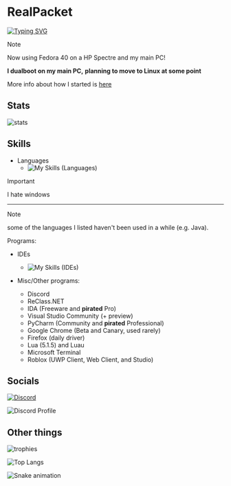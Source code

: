 # RealPacket

[![Typing SVG](https://readme-typing-svg.demolab.com?font=Space+Grotesk&duration=1337&pause=1000&center=true&vCenter=true&random=false&width=900&height=50&lines=Random+online+developer+%239e9;Runs%3A+Fedora+39+(dual+booted+with+W10);Watches+cat+videos;Goes+outside;Rants+at+code;Contributes+to+whatever+he+wants+to)](https://git.io/typing-svg)

> [!NOTE]
> Now using Fedora 40 on a HP Spectre and my main PC!
>
> **I dualboot on my main PC,**
> **planning to move to Linux at some point**

More info about how I started is [here](./how-i-started.md)

## Stats

![stats](https://github-readme-stats.vercel.app/api?username=RealPacket&show_icons=true&theme=radical)

## Skills

- Languages
  - ![My Skills (Languages)](https://skillicons.dev/icons?i=java,lua,py,powershell,astro,rust,ts,js,html,markdown,cs,cpp,dotnet,regex,sqlite,windows,visualstudio,nodejs&perline=7 "These are my current skills.")

> [!IMPORTANT]
> I hate windows
** **
> [!NOTE]
> some
> of the languages
> I listed haven't been
> used in a while (e.g. Java).

Programs:

- IDEs
  - ![My Skills (IDEs)](https://skillicons.dev/icons?i=visualstudio,vscode,eclipse "These are all the IDEs I use")

- Misc/Other programs:
  - Discord
  - ReClass.NET
  - IDA (Freeware and **pirated** Pro)
  - Visual Studio Community (+ preview)
  - PyCharm (Community and **pirated** Professional)
  - Google Chrome (Beta and Canary, used rarely)
  - Firefox (daily driver)
  - Lua (5.1.5) and Luau
  - Microsoft Terminal
  - Roblox (UWP Client, Web Client, and Studio)

## Socials

[![Discord](https://skillicons.dev/icons?i=discord&perline=7)](https://discord.com/users/773207810120089600)

![Discord Profile](https://discord.c99.nl/widget/theme-3/773207810120089600.png)

## Other things

![trophies](https://github-profile-trophy.vercel.app/?username=RealPacket&theme=gruvbox "These are all of my trophies.")

![Top Langs](https://github-readme-stats.vercel.app/api/top-langs/?username=RealPacket&layout=compact&show_icons=true&title_color=fff&icon_color=79ff97&text_color=9f9f9f&bg_color=151515)

<img src="https://raw.githubusercontent.com/RealPacket/RealPacket/output/snake.svg" alt="Snake animation" />
